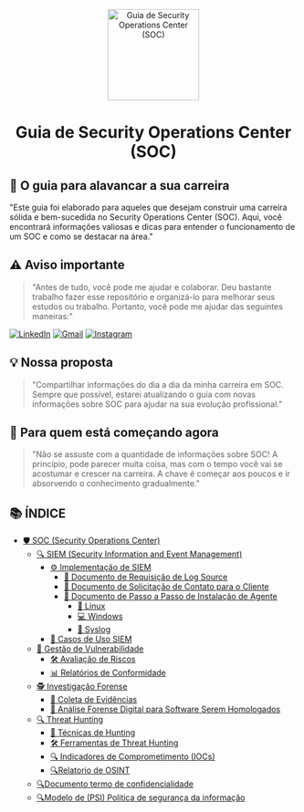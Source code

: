 <p align="center">
  <a href="https://www.scnsoft.com/blog-pictures/infrastructure/noc.png">
    <img src="./images/guia.png" alt="Guia de Security Operations Center (SOC)" width="160" height="160">
  </a>
  <h1 align="center">Guia de Security Operations Center (SOC)</h1>
</p>

## :dart: O guia para alavancar a sua carreira

"Este guia foi elaborado para aqueles que desejam construir uma carreira sólida e bem-sucedida no Security Operations Center (SOC). Aqui, você encontrará informações valiosas e dicas para entender o funcionamento de um SOC e como se destacar na área."

## ⚠️ Aviso importante

> "Antes de tudo, você pode me ajudar e colaborar. Deu bastante trabalho fazer esse repositório e organizá-lo para melhorar seus estudos ou trabalho. Portanto, você pode me ajudar das seguintes maneiras:"

[![LinkedIn](https://img.shields.io/badge/-LinkedIn-%230077B5?style=for-the-badge&logo=linkedin&logoColor=white)](https://www.linkedin.com/in/gabriel-oliveira-215812184/)
[![Gmail](https://img.shields.io/badge/-Gmail-%23333?style=for-the-badge&logo=gmail&logoColor=white)](mailto:noc@controleti.net)
[![Instagram](https://img.shields.io/badge/-Instagram-%23E4405F?style=for-the-badge&logo=instagram&logoColor=white)](https://www.instagram.com/analistagabriel.exe/)

## 💡 Nossa proposta

> "Compartilhar informações do dia a dia da minha carreira em SOC. Sempre que possível, estarei atualizando o guia com novas informações sobre SOC para ajudar na sua evolução profissional."

## :beginner: Para quem está começando agora

> "Não se assuste com a quantidade de informações sobre SOC! A princípio, pode parecer muita coisa, mas com o tempo você vai se acostumar e crescer na carreira. A chave é começar aos poucos e ir absorvendo o conhecimento gradualmente."

## 📚 ÍNDICE

- [🛡️ SOC (Security Operations Center)](#soc-security-operations-center)
  - [🔍 SIEM (Security Information and Event Management)](#siem-security-information-and-event-management)
    - [⚙️ Implementação de SIEM](#implementação-de-siem)
      - [📄 Documento de Requisição de Log Source](#documento-de-requisição-de-log-source)
      - [📧 Documento de Solicitação de Contato para o Cliente](#documento-de-solicitação-de-contato-para-o-cliente)
      - [🔧 Documento de Passo a Passo de Instalação de Agente](#documento-de-passo-a-passo-de-instalação-de-agente)
        - [🐧 Linux](#linux)
        - [💻 Windows](#windows)
        - [📜 Syslog](#syslog)
    - [🔎 Casos de Uso SIEM](#casos-de-uso-siem)
  - [🔐 Gestão de Vulnerabilidade](#gestão-de-vulnerabilidade)
    - [🛠️ Avaliação de Riscos](#avaliação-de-riscos)
    - [📊 Relatórios de Conformidade](#relatórios-de-conformidade)
  - [🕵️ Investigação Forense](#investigação-forense)
    - [🔬 Coleta de Evidências](#coleta-de-evidências)
    - [🧪 Análise Forense Digital para Software Serem Homologados](#análise-forense-digital-para-software-serem-homologados)
  - [🔍 Threat Hunting](#threat-hunting)
    - [🎯 Técnicas de Hunting](#técnicas-de-hunting)
    - [🛠️ Ferramentas de Threat Hunting](#ferramentas-de-threat-hunting)
    - [🔍 Indicadores de Comprometimento (IOCs)](#indicadores-de-comprometimento-iocs)
    - [🔍Relatorio de OSINT](#indicadores-de-comprometimento-iocs)
  - [🔍Documento termo de confidencialidade](#indicadores-de-comprometimento-iocs)
  - [🔍Modelo de (PSI) Politica de segurança da informação](#indicadores-de-comprometimento-iocs)
